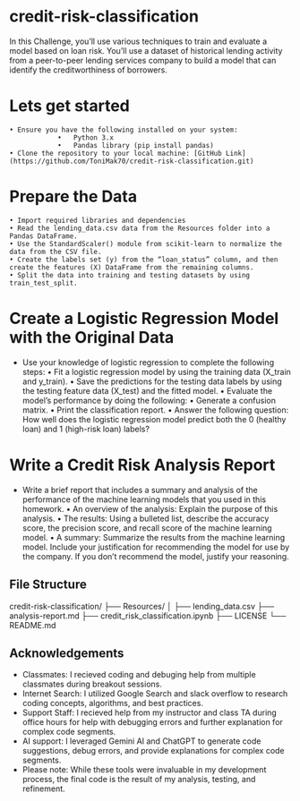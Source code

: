 # credit-risk-classification
In this Challenge, you’ll use various techniques to train and evaluate a model based on loan risk. You’ll use a dataset of historical lending activity from a peer-to-peer lending services company to build a model that can identify the creditworthiness of borrowers.

# Lets get started
    • Ensure you have the following installed on your system:
                •	Python 3.x
                •	Pandas library (pip install pandas)
    • Clone the repository to your local machine: [GitHub Link] (https://github.com/ToniMak70/credit-risk-classification.git)
# Prepare the Data 
    • Import required libraries and dependencies
    • Read the lending_data.csv data from the Resources folder into a Pandas DataFrame.
    • Use the StandardScaler() module from scikit-learn to normalize the data from the CSV file.
    • Create the labels set (y) from the “loan_status” column, and then create the features (X) DataFrame from the remaining columns.
    • Split the data into training and testing datasets by using train_test_split.

# Create a Logistic Regression Model with the Original Data
* Use your knowledge of logistic regression to complete the following steps:
    • Fit a logistic regression model by using the training data (X_train and y_train).
    • Save the predictions for the testing data labels by using the testing feature data (X_test) and the fitted model.
    • Evaluate the model’s performance by doing the following:
        • Generate a confusion matrix.
        • Print the classification report.
        • Answer the following question: How well does the logistic regression model predict both the 0 (healthy loan) and 1 (high-risk loan) labels?

# Write a Credit Risk Analysis Report
* Write a brief report that includes a summary and analysis of the performance of the machine learning models that you used in this homework. 
    • An overview of the analysis: Explain the purpose of this analysis.
    • The results: Using a bulleted list, describe the accuracy score, the precision score, and recall score of the machine learning model.
    • A summary: Summarize the results from the machine learning model. Include your justification for recommending the model for use by the company. If you don’t recommend the model, justify your reasoning.


## File Structure
credit-risk-classification/
├── Resources/
│   ├── lending_data.csv
├── analysis-report.md
├── credit_risk_classification.ipynb
├── LICENSE
└── README.md


## Acknowledgements
- Classmates: I recieved coding and debuging help from multiple classmates during breakout sessions.
- Internet Search: I utilized Google Search and slack overflow to research coding concepts, algorithms, and best practices.
- Support Staff: I recieved help from my instructor and class TA during office hours for help with debugging errors and further explanation for complex code segments.
- AI support: I leveraged Gemini AI and ChatGPT to generate code suggestions, debug errors, and provide explanations for complex code segments.
- Please note: While these tools were invaluable in my development process, the final code is the result of my analysis, testing, and refinement.